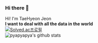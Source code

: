 ### Hi there 👋

Hi! I'm TaeHyeon Jeon <br>
<b>I want to deal with all the data in the world</b><br>
[![Solved.ac프로필](http://mazassumnida.wtf/api/v2/generate_badge?boj=xo294)](https://solved.ac/xo294)<br>
![pyapyapya's github stats](https://github-readme-stats.vercel.app/api?username=pyapyapya&show_icons=true)
<!--
**pyapyapya/pyapyapya** is a ✨ _special_ ✨ repository because its `README.md` (this file) appears on your GitHub profile.

Here are some ideas to get you started:

- 🔭 I’m currently working on ...
- 🌱 I’m currently learning ...
- 👯 I’m looking to collaborate on ...
- 🤔 I’m looking for help with ...
- 💬 Ask me about ...
- 📫 How to reach me: ...
- 😄 Pronouns: ...
- ⚡ Fun fact: ...
-->
